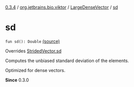 [0.3.4](../../index.md) / [org.jetbrains.bio.viktor](../index.md) / [LargeDenseVector](index.md) / [sd](.)

# sd

`fun sd(): Double` [(source)](https://github.com/JetBrains-Research/viktor/blob/0.3.4/src/main/kotlin/org/jetbrains/bio/viktor/DenseVector.kt#L64)

Overrides [StridedVector.sd](../-strided-vector/sd.md)

Computes the unbiased standard deviation of the elements.

Optimized for dense vectors.

**Since**
0.3.0

